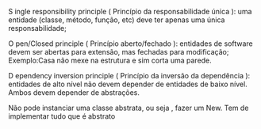 S ingle responsibility principle ( Princípio da responsabilidade única ): uma entidade (classe, método, função, etc) deve ter apenas uma única responsabilidade;

O pen/Closed principle ( Princípio aberto/fechado ): entidades de software devem ser abertas para extensão, mas fechadas para modificação;
Exemplo:Casa não mexe na estrutura e sim corta uma parede.


D ependency inversion principle ( Princípio da inversão da dependência ): entidades de alto nível não devem depender de entidades de baixo nível. Ambos devem depender de abstrações.

Não pode instanciar uma classe abstrata, ou seja , fazer um New.
Tem de implementar tudo que é abstrato